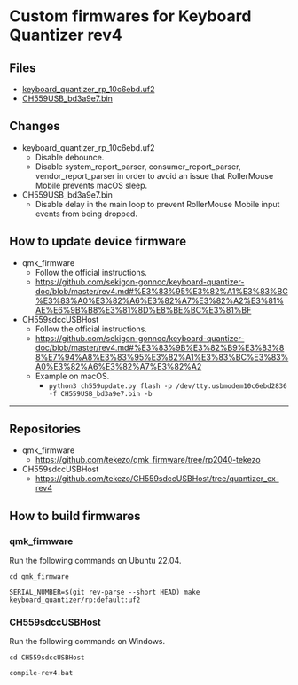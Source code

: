 # Custom firmwares for Keyboard Quantizer rev4

## Files

-   [keyboard_quantizer_rp_10c6ebd.uf2](files/keyboard_quantizer_rp_10c6ebd.uf2)
-   [CH559USB_bd3a9e7.bin](files/CH559USB_bd3a9e7.bin)

## Changes

-   keyboard_quantizer_rp_10c6ebd.uf2
    -   Disable debounce.
    -   Disable system_report_parser, consumer_report_parser, vendor_report_parser in order to avoid an issue that RollerMouse Mobile prevents macOS sleep.
-   CH559USB_bd3a9e7.bin
    -   Disable delay in the main loop to prevent RollerMouse Mobile input events from being dropped.

## How to update device firmware

-   qmk_firmware
    -   Follow the official instructions.
    -   <https://github.com/sekigon-gonnoc/keyboard-quantizer-doc/blob/master/rev4.md#%E3%83%95%E3%82%A1%E3%83%BC%E3%83%A0%E3%82%A6%E3%82%A7%E3%82%A2%E3%81%AE%E6%9B%B8%E3%81%8D%E8%BE%BC%E3%81%BF>
-   CH559sdccUSBHost
    -   Follow the official instructions.
    -   <https://github.com/sekigon-gonnoc/keyboard-quantizer-doc/blob/master/rev4.md#%E3%83%9B%E3%82%B9%E3%83%88%E7%94%A8%E3%83%95%E3%82%A1%E3%83%BC%E3%83%A0%E3%82%A6%E3%82%A7%E3%82%A2>
    -   Example on macOS.
        -   `python3 ch559update.py flash -p /dev/tty.usbmodem10c6ebd2836 -f CH559USB_bd3a9e7.bin -b`

---

## Repositories

-   qmk_firmware
    -   <https://github.com/tekezo/qmk_firmware/tree/rp2040-tekezo>
-   CH559sdccUSBHost
    -   <https://github.com/tekezo/CH559sdccUSBHost/tree/quantizer_ex-rev4>

## How to build firmwares

### qmk_firmware

Run the following commands on Ubuntu 22.04.

```shell
cd qmk_firmware

SERIAL_NUMBER=$(git rev-parse --short HEAD) make keyboard_quantizer/rp:default:uf2
```

### CH559sdccUSBHost

Run the following commands on Windows.

```shell
cd CH559sdccUSBHost

compile-rev4.bat
```
